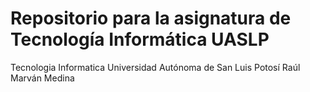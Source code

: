 # Repositorio para la asignatura de Tecnología Informática UASLP
Tecnologia Informatica
Universidad Autónoma de San Luis Potosí
Raúl Marván Medina
